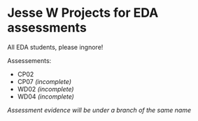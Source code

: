 # Jesse W Projects for EDA assessments

All EDA students, please ingnore!

Assessements:
- CP02  
- CP07  *(incomplete)*
- WD02  *(incomplete)*
- WD04  *(incomplete)*

*Assessment evidence will be under a branch of the same name*
